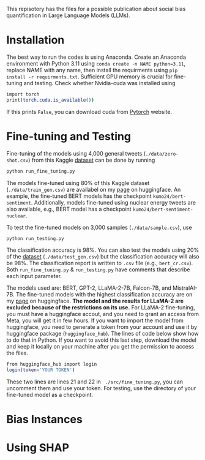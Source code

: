 This repisotory has the files for a possible publication about social bias quantification in Large Language Models (LLMs). 

# Installation 
The best way to run the codes is using Anaconda. Create an Anaconda environment with Python 3.11 using ```conda create -n NAME python=3.11```, replace NAME with any name, then install the requirments using ```pip install -r requirments.txt```. Sufficient GPU memory is crucial for fine-tuning and testing. Check whether Nvidia-cuda was installed using 

```bash
import torch
print(torch.cuda.is_available())
```
If this prints ```False```, you can download cuda from [Pytorch](https://pytorch.org/get-started/locally/) website.

# Fine-tuning and Testing
Fine-tuning of the models using 4,000 general tweets (```./data/zero-shot.csv```) from this Kaggle [dataset](https://www.kaggle.com/datasets/daniel09817/twitter-sentiment-analysis) can be done by running 

```bash 
python run_fine_tuning.py
```
The models fine-tuned using 80\% of this Kaggle dataset (```./data/train_gen.csv```) are availabel on my [page](https://huggingface.co/kumo24) on huggingface. An example, the fine-tuned BERT models has the checkpoint ```kumo24/bert-sentiment```. Additionally, models fine-tuned using nuclear energy tweets are also available, e.g., BERT model has a checkpoint ```kumo24/bert-sentiment-nuclear```.  

To test the fine-tuned models on 3,000 samples (```./data/sample.csv```), use 

```bash 
python run_testing.py
```
The classification accuracy is 98\%. You can also test the models using 20\% of the [dataset](https://www.kaggle.com/datasets/daniel09817/twitter-sentiment-analysis) (```./data/test_gen.csv```) but the classification accuracy will also be 98\%. The classification report is written to ```.csv``` file (e.g., ```bert_cr.csv```). Both ```run_fine_tuning.py``` & ```run_testing.py``` have comments that describe each input parameter. 

The models used are: BERT, GPT-2, LLaMA-2-7B, Falcon-7B, and MistralAI-7B. The fine-tuned models with the highest classification accuracy are on my [page](https://huggingface.co/kumo24) on huggingface. **The model and the results for LLaMA-2 are excluded because of the restrictions on its use.** For LLaMA-2 fine-tuning, you must have a huggingface accout, and you need to grant an access from Meta, you will get it in few hours. If you want to import the model from huggingface, you need to generate a token from your account and use it by huggingface package (```huggingface_hub```). The lines of code below show how to do that in Python. If you want to avoid this last step, download the model and keep it locally on your machine after you get the permission to access the files.

```bash
from huggingface_hub import login
login(token='YOUR TOKEN')
```
These two lines are lines 21 and 22 in ``` ./src/fine_tuning.py```, you can uncomment them and use your token. For testing, use the directory of your fine-tuned model as a checkpoint. 

# Bias Instances

# Using SHAP
